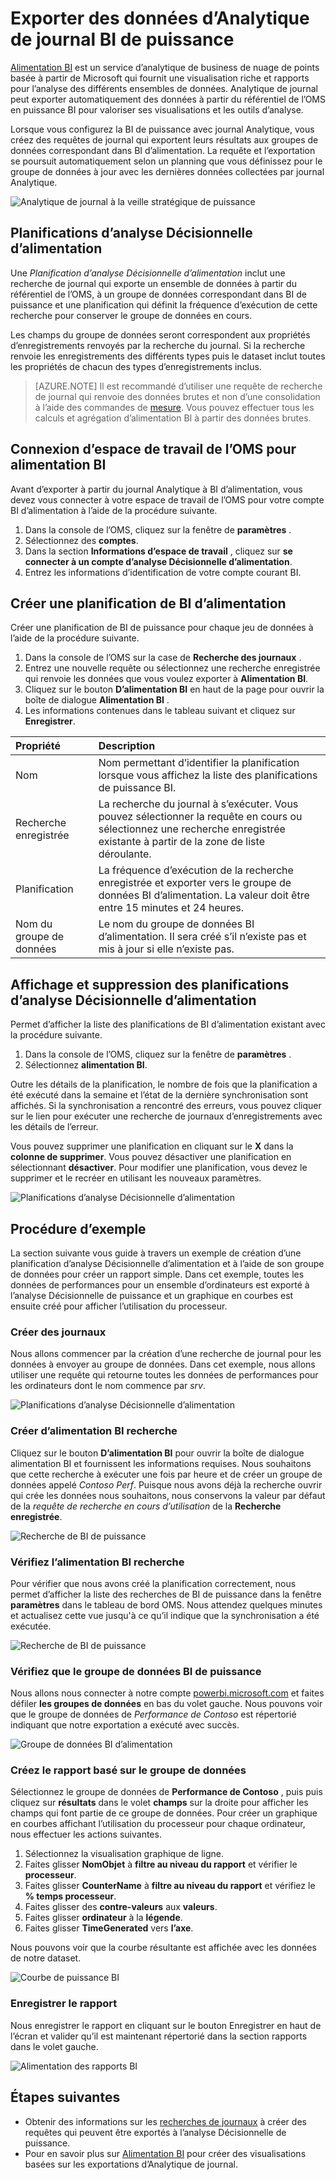 <properties
   pageTitle="Exporter des données d’Analytique de journal BI d’alimentation | Microsoft Azure"
   description="Alimentation BI est un service d’analytique de business de nuage de points basée à partir de Microsoft qui fournit une visualisation riche et rapports pour l’analyse des différents ensembles de données.  Analytique de journal peut en permanence exporter des données à partir du référentiel de l’OMS en puissance BI pour valoriser ses visualisations et les outils d’analyse.  Cet article décrit comment configurer des requêtes dans le journal Analytique d’exporter automatiquement à l’analyse Décisionnelle de puissance à intervalles réguliers."
   services="log-analytics"
   documentationCenter=""
   authors="bwren"
   manager="jwhit"
   editor="tysonn" />
<tags
   ms.service="log-analytics"
   ms.devlang="na"
   ms.topic="article"
   ms.tgt_pltfrm="na"
   ms.workload="infrastructure-services"
   ms.date="10/18/2016"
   ms.author="bwren" />

# <a name="export-log-analytics-data-to-power-bi"></a>Exporter des données d’Analytique de journal BI de puissance

[Alimentation BI](https://powerbi.microsoft.com/documentation/powerbi-service-get-started/) est un service d’analytique de business de nuage de points basée à partir de Microsoft qui fournit une visualisation riche et rapports pour l’analyse des différents ensembles de données.  Analytique de journal peut exporter automatiquement des données à partir du référentiel de l’OMS en puissance BI pour valoriser ses visualisations et les outils d’analyse.

Lorsque vous configurez la BI de puissance avec journal Analytique, vous créez des requêtes de journal qui exportent leurs résultats aux groupes de données correspondant dans BI d’alimentation.  La requête et l’exportation se poursuit automatiquement selon un planning que vous définissez pour le groupe de données à jour avec les dernières données collectées par journal Analytique.

![Analytique de journal à la veille stratégique de puissance](media/log-analytics-powerbi/overview.png)

## <a name="power-bi-schedules"></a>Planifications d’analyse Décisionnelle d’alimentation

Une *Planification d’analyse Décisionnelle d’alimentation* inclut une recherche de journal qui exporte un ensemble de données à partir du référentiel de l’OMS, à un groupe de données correspondant dans BI de puissance et une planification qui définit la fréquence d’exécution de cette recherche pour conserver le groupe de données en cours.

Les champs du groupe de données seront correspondent aux propriétés d’enregistrements renvoyés par la recherche du journal.  Si la recherche renvoie les enregistrements des différents types puis le dataset inclut toutes les propriétés de chacun des types d’enregistrements inclus.  

> [AZURE.NOTE] Il est recommandé d’utiliser une requête de recherche de journal qui renvoie des données brutes et non d’une consolidation à l’aide des commandes de [mesure](log-analytics-search-reference.md#measure).  Vous pouvez effectuer tous les calculs et agrégation d’alimentation BI à partir des données brutes.

## <a name="connecting-oms-workspace-to-power-bi"></a>Connexion d’espace de travail de l’OMS pour alimentation BI

Avant d’exporter à partir du journal Analytique à BI d’alimentation, vous devez vous connecter à votre espace de travail de l’OMS pour votre compte BI d’alimentation à l’aide de la procédure suivante.  

1. Dans la console de l’OMS, cliquez sur la fenêtre de **paramètres** .
2. Sélectionnez des **comptes**.
3. Dans la section **Informations d’espace de travail** , cliquez sur **se connecter à un compte d’analyse Décisionnelle d’alimentation**.
4. Entrez les informations d’identification de votre compte courant BI.

## <a name="create-a-power-bi-schedule"></a>Créer une planification de BI d’alimentation

Créer une planification de BI de puissance pour chaque jeu de données à l’aide de la procédure suivante.

1. Dans la console de l’OMS sur la case de **Recherche des journaux** .
2. Entrez une nouvelle requête ou sélectionnez une recherche enregistrée qui renvoie les données que vous voulez exporter à **Alimentation BI**.  
3. Cliquez sur le bouton **D’alimentation BI** en haut de la page pour ouvrir la boîte de dialogue **Alimentation BI** .
4. Les informations contenues dans le tableau suivant et cliquez sur **Enregistrer**.

| Propriété | Description |
|:--|:--|
| Nom | Nom permettant d’identifier la planification lorsque vous affichez la liste des planifications de puissance BI. |
| Recherche enregistrée | La recherche du journal à s’exécuter.  Vous pouvez sélectionner la requête en cours ou sélectionnez une recherche enregistrée existante à partir de la zone de liste déroulante. |
| Planification | La fréquence d’exécution de la recherche enregistrée et exporter vers le groupe de données BI d’alimentation.  La valeur doit être entre 15 minutes et 24 heures. |
| Nom du groupe de données | Le nom du groupe de données BI d’alimentation.  Il sera créé s’il n’existe pas et mis à jour si elle n’existe pas. |

## <a name="viewing-and-removing-power-bi-schedules"></a>Affichage et suppression des planifications d’analyse Décisionnelle d’alimentation

Permet d’afficher la liste des planifications de BI d’alimentation existant avec la procédure suivante.

1. Dans la console de l’OMS, cliquez sur la fenêtre de **paramètres** .
2. Sélectionnez **alimentation BI**.

Outre les détails de la planification, le nombre de fois que la planification a été exécuté dans la semaine et l’état de la dernière synchronisation sont affichés.  Si la synchronisation a rencontré des erreurs, vous pouvez cliquer sur le lien pour exécuter une recherche de journaux d’enregistrements avec les détails de l’erreur.

Vous pouvez supprimer une planification en cliquant sur le **X** dans la **colonne de supprimer**.  Vous pouvez désactiver une planification en sélectionnant **désactiver**.  Pour modifier une planification, vous devez le supprimer et le recréer en utilisant les nouveaux paramètres.

![Planifications d’analyse Décisionnelle d’alimentation](media/log-analytics-powerbi/schedules.png)

## <a name="sample-walkthrough"></a>Procédure d’exemple
La section suivante vous guide à travers un exemple de création d’une planification d’analyse Décisionnelle d’alimentation et à l’aide de son groupe de données pour créer un rapport simple.  Dans cet exemple, toutes les données de performances pour un ensemble d’ordinateurs est exporté à l’analyse Décisionnelle de puissance et un graphique en courbes est ensuite créé pour afficher l’utilisation du processeur.

### <a name="create-log-search"></a>Créer des journaux
Nous allons commencer par la création d’une recherche de journal pour les données à envoyer au groupe de données.  Dans cet exemple, nous allons utiliser une requête qui retourne toutes les données de performances pour les ordinateurs dont le nom commence par *srv*.  

![Planifications d’analyse Décisionnelle d’alimentation](media/log-analytics-powerbi/walkthrough-query.png)

### <a name="create-power-bi-search"></a>Créer d’alimentation BI recherche
Cliquez sur le bouton **D’alimentation BI** pour ouvrir la boîte de dialogue alimentation BI et fournissent les informations requises.  Nous souhaitons que cette recherche à exécuter une fois par heure et de créer un groupe de données appelé *Contoso Perf*.  Puisque nous avons déjà la recherche ouvrir qui crée les données nous souhaitons, nous conservons la valeur par défaut de la *requête de recherche en cours d’utilisation* de la **Recherche enregistrée**.

![Recherche de BI de puissance](media/log-analytics-powerbi/walkthrough-schedule.png)

### <a name="verify-power-bi-search"></a>Vérifiez l’alimentation BI recherche
Pour vérifier que nous avons créé la planification correctement, nous permet d’afficher la liste des recherches de BI de puissance dans la fenêtre **paramètres** dans le tableau de bord OMS.  Nous attendez quelques minutes et actualisez cette vue jusqu'à ce qu’il indique que la synchronisation a été exécutée.

![Recherche de BI de puissance](media/log-analytics-powerbi/walkthrough-schedules.png)

### <a name="verify-the-dataset-in-power-bi"></a>Vérifiez que le groupe de données BI de puissance
Nous allons nous connecter à notre compte [powerbi.microsoft.com](http://powerbi.microsoft.com/) et faites défiler **les groupes de données** en bas du volet gauche.  Nous pouvons voir que le groupe de données de *Performance de Contoso* est répertorié indiquant que notre exportation a exécuté avec succès.

![Groupe de données BI d’alimentation](media/log-analytics-powerbi/walkthrough-datasets.png)

### <a name="create-report-based-on-dataset"></a>Créez le rapport basé sur le groupe de données
Sélectionnez le groupe de données de **Performance de Contoso** , puis puis cliquez sur **résultats** dans le volet **champs** sur la droite pour afficher les champs qui font partie de ce groupe de données.  Pour créer un graphique en courbes affichant l’utilisation du processeur pour chaque ordinateur, nous effectuer les actions suivantes.

1. Sélectionnez la visualisation graphique de ligne.
2. Faites glisser **NomObjet** à **filtre au niveau du rapport** et vérifier le **processeur**.
3. Faites glisser **CounterName** à **filtre au niveau du rapport** et vérifiez le **% temps processeur**.
4. Faites glisser des **contre-valeurs** aux **valeurs**.
5. Faites glisser **ordinateur** à la **légende**.
6. Faites glisser **TimeGenerated** vers **l’axe**.

Nous pouvons voir que la courbe résultante est affichée avec les données de notre dataset.

![Courbe de puissance BI](media/log-analytics-powerbi/walkthrough-linegraph.png)

### <a name="save-the-report"></a>Enregistrer le rapport
Nous enregistrer le rapport en cliquant sur le bouton Enregistrer en haut de l’écran et valider qu’il est maintenant répertorié dans la section rapports dans le volet gauche.

![Alimentation des rapports BI](media/log-analytics-powerbi/walkthrough-report.png)

## <a name="next-steps"></a>Étapes suivantes

- Obtenir des informations sur les [recherches de journaux](log-analytics-log-searches.md) à créer des requêtes qui peuvent être exportés à l’analyse Décisionnelle de puissance.
- Pour en savoir plus sur [Alimentation BI](http://powerbi.microsoft.com) pour créer des visualisations basées sur les exportations d’Analytique de journal.
